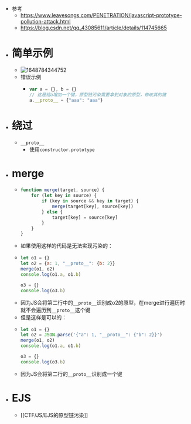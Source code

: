 - 参考
	- https://www.leavesongs.com/PENETRATION/javascript-prototype-pollution-attack.html
	- https://blog.csdn.net/qq_43085611/article/details/114745665
- # 简单示例
	- ![1648784344752](https://s2.loli.net/2022/04/01/fLGl2YoVkJMBbsz.png)
	- 错误示例
		- ```js
		  var a = {}, b = {}
		  // 这是给a增加一个键，原型链污染需要拿到对象的原型，修改其的键
		  a.__proto__ = {"aaa": "aaa"} 
		  ```
- # 绕过
	- `__proto__`
		- 使用`constructor.prototype`
- # merge
	- ```js
	  function merge(target, source) {
	      for (let key in source) {
	          if (key in source && key in target) {
	              merge(target[key], source[key])
	          } else {
	              target[key] = source[key]
	          }
	      }
	  }
	  ```
	- 如果使用这样的代码是无法实现污染的：
	- ```js
	  let o1 = {}
	  let o2 = {a: 1, "__proto__": {b: 2}}
	  merge(o1, o2)
	  console.log(o1.a, o1.b)
	  
	  o3 = {}
	  console.log(o3.b)
	  ```
	- 因为JS会将第二行中的`__proto__`识别成o2的原型，在merge进行遍历时就不会遍历到`__proto__`这个键
	- 但是这样是可以的：
	- ```js
	  let o1 = {}
	  let o2 = JSON.parse('{"a": 1, "__proto__": {"b": 2}}')
	  merge(o1, o2)
	  console.log(o1.a, o1.b)
	  
	  o3 = {}
	  console.log(o3.b)
	  ```
	- 因为JS会将第二行的`__proto__`识别成一个键
- # EJS
	- [[CTF/JS/EJS的原型链污染]]